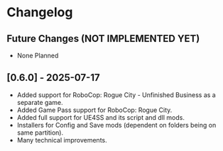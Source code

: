 # Changelog

## Future Changes (NOT IMPLEMENTED YET)

- None Planned

## [0.6.0] - 2025-07-17

- Added support for RoboCop: Rogue City - Unfinished Business as a separate game.
- Added Game Pass support for RoboCop: Rogue City.
- Added full support for UE4SS and its script and dll mods.
- Installers for Config and Save mods (dependent on folders being on same partition).
- Many technical improvements.
